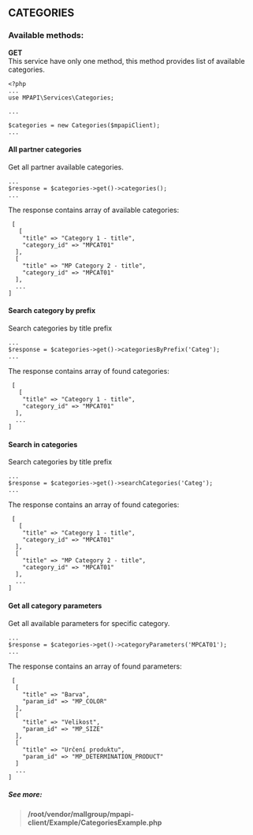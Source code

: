 ## CATEGORIES

### Available methods:
**GET**  
This service have only one method, this method provides list of available categories.
```
<?php 
...
use MPAPI\Services\Categories;

...

$categories = new Categories($mpapiClient);
...
``` 

#### All partner categories
Get all partner available categories.
```
...
$response = $categories->get()->categories(); 
... 
```

The response contains array of available categories:
```
 [
   [
    "title" => "Category 1 - title",
    "category_id" => "MPCAT01"
  ],
  [
    "title" => "MP Category 2 - title",
    "category_id" => "MPCAT01"
  ],
  ...
]

```

#### Search category by prefix
Search categories by title prefix
```
...
$response = $categories->get()->categoriesByPrefix('Categ'); 
... 
```

The response contains array of found categories:
```
 [
   [
    "title" => "Category 1 - title",
    "category_id" => "MPCAT01"
  ],
  ...
]

```

#### Search in categories
Search categories by title prefix
```
...
$response = $categories->get()->searchCategories('Categ'); 
... 
```

The response contains an array of found categories:
```
 [
   [
    "title" => "Category 1 - title",
    "category_id" => "MPCAT01"
  ],
  [
    "title" => "MP Category 2 - title",
    "category_id" => "MPCAT01"
  ],
  ...
]

```

#### Get all category parameters
Get all available parameters for specific category.
```
...
$response = $categories->get()->categoryParameters('MPCAT01'); 
... 
```

The response contains an array of found parameters:
```
 [
  [
    "title" => "Barva",
    "param_id" => "MP_COLOR"
  ],
  [
    "title" => "Velikost",
    "param_id" => "MP_SIZE"
  ],
  [
    "title" => "Určení produktu",
    "param_id" => "MP_DETERMINATION_PRODUCT"
  ]
  ...
]

```

##### See more:
> **/root/vendor/mallgroup/mpapi-client/Example/CategoriesExample.php**